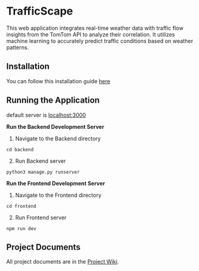 # TrafficScape
This web application integrates real-time weather data with traffic flow insights from the TomTom API to analyze their correlation. It utilizes machine learning to accurately predict traffic conditions based on weather patterns.

## Installation
You can follow this installation guide [here](Installation.md)

## Running the Application
default server is [localhost:3000](http://localhost:3000/)

**Run the Backend Development Server**
1. Navigate to the Backend directory
```commandline
cd backend
```
2. Run Backend server
```commandline
python3 manage.py runserver
```

**Run the Frontend Development Server**
1. Navigate to the Frontend directory
```commandline
cd frontend
```
2. Run Frontend server
```commandline
npm run dev
```

## Project Documents
All project documents are in the [Project Wiki](../../wiki/Home).